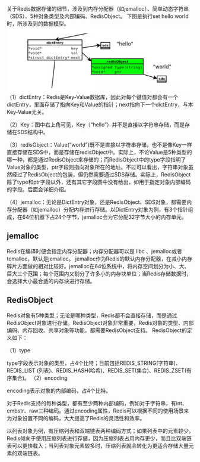关于Redis数据存储的细节，涉及到内存分配器（如jemalloc）、简单动态字符串（SDS）、5种对象类型及内部编码、RedisObject。
下图是执行set hello world时，所涉及到的数据模型。
![](/assets/redis.png)
（1）dictEntry：Redis是Key-Value数据库，因此对每个键值对都会有一个dictEntry，里面存储了指向Key和Value的指针；next指向下一个dictEntry，与本Key-Value无关。

（2）Key：图中右上角可见，Key（“hello”）并不是直接以字符串存储，而是存储在SDS结构中。

（3）redisObject：Value(“world”)既不是直接以字符串存储，也不是像Key一样直接存储在SDS中，而是存储在redisObject中。实际上，不论Value是5种类型的哪一种，都是通过RedisObject来存储的；而RedisObject中的type字段指明了Value对象的类型，ptr字段则指向对象所在的地址。不过可以看出，字符串对象虽然经过了RedisObject的包装，但仍然需要通过SDS存储。实际上，RedisObject除了type和ptr字段以外，还有其它字段图中没有给出，如用于指定对象内部编码的字段。后面会详细介绍。

（4）jemalloc：无论是DictEntry对象，还是RedisObject、SDS对象，都需要内存分配器（如jemalloc）分配内存进行存储。以DictEntry对象为例，有3个指针组成，在64位机器下占24个字节，jemalloc会为它分配32字节大小的内存单元。

## jemalloc
Redis在编译时便会指定内存分配器；内存分配器可以是 libc 、jemalloc或者tcmalloc，默认是jemalloc。
jemalloc作为Redis的默认内存分配器，在减小内存碎片方面做的相对比较好。jemalloc在64位系统中，将内存空间划分为小、大、巨大三个范围；每个范围内又划分了许多小的内存块单位；当Redis存储数据时，会选择大小最合适的内存块进行存储。
## RedisObject
Redis对象有5种类型；无论是哪种类型，Redis都不会直接存储，而是通过RedisObject对象进行存储。RedisObject对象非常重要，Redis对象的类型、内部编码、内存回收、共享对象等功能，都需要RedisObject支持。
RedisObject的定义如下：

（1）type


type字段表示对象的类型，占4个比特；目前包括REDIS_STRING(字符串)、REDIS_LIST (列表)、REDIS_HASH(哈希)、REDIS_SET(集合)、REDIS_ZSET(有序集合)。
（2）encoding


encoding表示对象的内部编码，占4个比特。


对于Redis支持的每种类型，都有至少两种内部编码，例如对于字符串，有int、embstr、raw三种编码。通过encoding属性，Redis可以根据不同的使用场景来为对象设置不同的编码，大大提高了Redis的灵活性和效率。


以列表对象为例，有压缩列表和双端链表两种编码方式；如果列表中的元素较少，Redis倾向于使用压缩列表进行存储，因为压缩列表占用内存更少，而且比双端链表可以更快载入；当列表对象元素较多时，压缩列表就会转化为更适合存储大量元素的双端链表。







